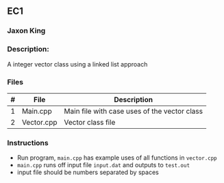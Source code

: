## EC1
### Jaxon King
### Description:

A integer vector class using a linked list approach

### Files

|   #   | File             | Description                                        |
| :---: | ---------------- | -------------------------------------------------- |
|   1   | Main.cpp         | Main file with case uses of the vector class       |
|   2   | Vector.cpp       | Vector class file                                  |

### Instructions

- Run program, `main.cpp` has example uses of all functions in `vector.cpp`
- `main.cpp` runs off input file `input.dat` and outputs to `test.out`
- input file should be numbers separated by spaces
